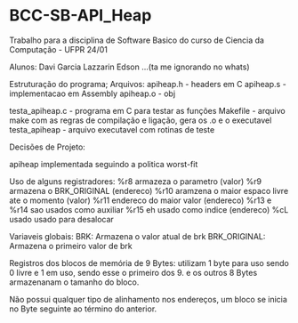 # BCC-SB-API_Heap

Trabalho para a disciplina de Software Basico do curso de Ciencia da Computação - UFPR 24/01

Alunos:
Davi Garcia Lazzarin
Edson ...(ta me ignorando no whats)

Estruturação do programa;
Arquivos:
apiheap.h - headers em C
apiheap.s - implementacao em Assembly 
apiheap.o - obj

testa_apiheap.c - programa em C para testar as funções
Makefile - arquivo make com as regras de compilação e ligação, gera os .o e o executavel
testa_apiheap - arquivo executavel com rotinas de teste

Decisões de Projeto:

apiheap implementada seguindo a politica worst-fit

Uso de alguns registradores:
%r8 armazeza o parametro (valor)
%r9 armazena o BRK_ORIGINAL (endereco)
%r10 aramzena o maior espaco livre ate o momento (valor)
%r11 endereco do maior valor (endereco)
%r13 e  %r14 sao usados como auxiliar
%r15 eh usado como indice (endereco)
%cL usado usado para desalocar

Variaveis globais:
BRK: Armazena o valor atual de brk
BRK_ORIGINAL: Armazena o primeiro valor de brk

Registros dos blocos de memória de 9 Bytes:
utilizam 1 byte para uso sendo 0 livre e 1 em uso, sendo esse o primeiro dos 9.
e os outros 8 Bytes armazenanam o tamanho do bloco.

Não possui qualquer tipo de alinhamento nos endereços, um bloco se inicia no Byte seguinte ao término do anterior.
